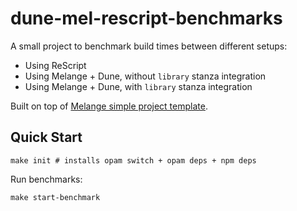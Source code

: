 # dune-mel-rescript-benchmarks

A small project to benchmark build times between different setups:
- Using ReScript
- Using Melange + Dune, without `library` stanza integration
- Using Melange + Dune, with `library` stanza integration

Built on top of [Melange simple project template](https://github.com/melange-re/melange).

## Quick Start

```shell
make init # installs opam switch + opam deps + npm deps
```

Run benchmarks:
```shell
make start-benchmark
```
